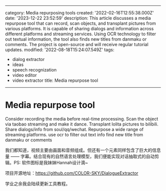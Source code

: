 ------
category: Media repurposing tools
created: '2022-02-16T12:55:38.000Z'
date: '2023-12-22 23:52:59'
description: This article discusses a media repurpose tool that can record, scan objects,
  and transplant pictures from various platforms. It is capable of sharing dialogs
  and information across different platforms and streaming services. Using OCR technology
  to filter out textual information, the tool also finds new titles from danmaku or
  comments. The project is open-source and will receive regular tutorial updates.
modified: '2022-08-18T15:24:07.549Z'
tags:
- dialog extractor
- ideas
- speech recognization
- video editor
- video extractor
title: Media repurpose tool
------

# Media repurpose tool

Consider recording the media before real-time processing.
Scan the object via taobao streaming and make it dance.
Transplant lolita pictures to bilibili.
Share dialogs/info from soul/qq/wechat.
Repurpose a wide range of streaming platforms.
use ocr to filter out text info
find new title from danmaku or comments

我们都知道，视频主要由画面和音频组成。但还有一个元素同样包含了巨大的信息量 —— 字幕。结合现有的自然语言处理模型，我们便能实现对话抽取式的自动剪辑。PS: 软件图标是我妹妹Hannah设计滴~  

项目开源地址：https://github.com/COLOR-SKY/DialogueExtractor 

学业之余我会陆续更新工具教程。

